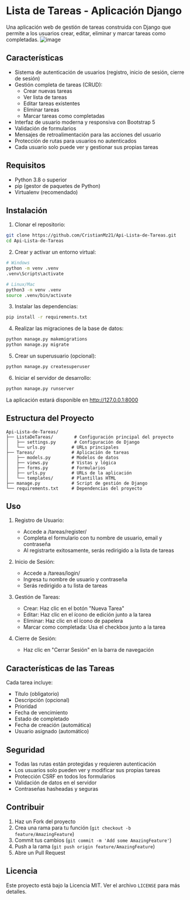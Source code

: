 # Lista de Tareas - Aplicación Django

Una aplicación web de gestión de tareas construida con Django que permite a los usuarios crear, editar, eliminar y marcar tareas como completadas.
![image](https://github.com/user-attachments/assets/08f9b8af-8f55-4253-8a2c-650d5512e7e9)

## Características

- Sistema de autenticación de usuarios (registro, inicio de sesión, cierre de sesión)
- Gestión completa de tareas (CRUD):
  - Crear nuevas tareas
  - Ver lista de tareas
  - Editar tareas existentes
  - Eliminar tareas
  - Marcar tareas como completadas
- Interfaz de usuario moderna y responsiva con Bootstrap 5
- Validación de formularios
- Mensajes de retroalimentación para las acciones del usuario
- Protección de rutas para usuarios no autenticados
- Cada usuario solo puede ver y gestionar sus propias tareas

## Requisitos

- Python 3.8 o superior
- pip (gestor de paquetes de Python)
- Virtualenv (recomendado)

## Instalación

1. Clonar el repositorio:
```bash
git clone https://github.com/CristianMz21/Api-Lista-de-Tareas.git
cd Api-Lista-de-Tareas
```

2. Crear y activar un entorno virtual:
```bash
# Windows
python -m venv .venv
.venv\Scripts\activate

# Linux/Mac
python3 -m venv .venv
source .venv/bin/activate
```

3. Instalar las dependencias:
```bash
pip install -r requirements.txt
```

4. Realizar las migraciones de la base de datos:
```bash
python manage.py makemigrations
python manage.py migrate
```

5. Crear un superusuario (opcional):
```bash
python manage.py createsuperuser
```

6. Iniciar el servidor de desarrollo:
```bash
python manage.py runserver
```

La aplicación estará disponible en http://127.0.0.1:8000

## Estructura del Proyecto

```
Api-Lista-de-Tareas/
├── ListaDeTareas/        # Configuración principal del proyecto
│   ├── settings.py       # Configuración de Django
│   └── urls.py          # URLs principales
├── Tareas/              # Aplicación de tareas
│   ├── models.py        # Modelos de datos
│   ├── views.py         # Vistas y lógica
│   ├── forms.py         # Formularios
│   ├── urls.py          # URLs de la aplicación
│   └── templates/       # Plantillas HTML
├── manage.py            # Script de gestión de Django
└── requirements.txt     # Dependencias del proyecto
```

## Uso

1. Registro de Usuario:
   - Accede a /tareas/register/
   - Completa el formulario con tu nombre de usuario, email y contraseña
   - Al registrarte exitosamente, serás redirigido a la lista de tareas

2. Inicio de Sesión:
   - Accede a /tareas/login/
   - Ingresa tu nombre de usuario y contraseña
   - Serás redirigido a tu lista de tareas

3. Gestión de Tareas:
   - Crear: Haz clic en el botón "Nueva Tarea"
   - Editar: Haz clic en el ícono de edición junto a la tarea
   - Eliminar: Haz clic en el ícono de papelera
   - Marcar como completada: Usa el checkbox junto a la tarea

4. Cierre de Sesión:
   - Haz clic en "Cerrar Sesión" en la barra de navegación

## Características de las Tareas

Cada tarea incluye:
- Título (obligatorio)
- Descripción (opcional)
- Prioridad
- Fecha de vencimiento
- Estado de completado
- Fecha de creación (automática)
- Usuario asignado (automático)

## Seguridad

- Todas las rutas están protegidas y requieren autenticación
- Los usuarios solo pueden ver y modificar sus propias tareas
- Protección CSRF en todos los formularios
- Validación de datos en el servidor
- Contraseñas hasheadas y seguras

## Contribuir

1. Haz un Fork del proyecto
2. Crea una rama para tu función (`git checkout -b feature/AmazingFeature`)
3. Commit tus cambios (`git commit -m 'Add some AmazingFeature'`)
4. Push a la rama (`git push origin feature/AmazingFeature`)
5. Abre un Pull Request

## Licencia

Este proyecto está bajo la Licencia MIT. Ver el archivo `LICENSE` para más detalles. 
